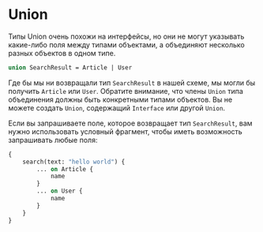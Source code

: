 # Union

Типы Union очень похожи на интерфейсы, но они не могут 
указывать какие-либо поля между типами объектами, 
а объединяют несколько разных объектов в одном типе.

```graphql
union SearchResult = Article | User
```

Где бы мы ни возвращали тип `SearchResult` в нашей схеме, 
мы могли бы получить `Article` или `User`. 
Обратите внимание, что члены `Union` типа объединения 
должны быть конкретными типами объектов. Вы не можете 
создать `Union`, содержащий `Interface` или другой `Union`.

Если вы запрашиваете поле, которое возвращает тип 
`SearchResult`, вам нужно использовать условный фрагмент, 
чтобы иметь возможность запрашивать любые поля:

```graphql
{
    search(text: "hello world") {
        ... on Article {
            name
        }
        ... on User {
            name
        }
    }
}
```

